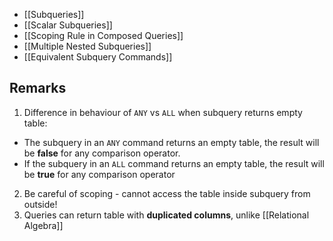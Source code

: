 
- [[Subqueries]]
- [[Scalar Subqueries]]
- [[Scoping Rule in Composed Queries]]
- [[Multiple Nested Subqueries]]
- [[Equivalent Subquery Commands]]

## Remarks

1. Difference in behaviour of `ANY` vs `ALL` when subquery returns empty table:
- The subquery in an `ANY` command returns an empty table, the result will be **false** for any comparison operator.
- If the subquery in an `ALL` command returns an empty table, the result will be **true** for any comparison operator
2. Be careful of scoping - cannot access the table inside subquery from outside!
3. Queries can return table with **duplicated columns**, unlike [[Relational Algebra]]

